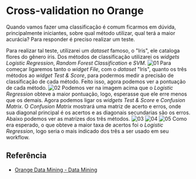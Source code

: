 ﻿# Cross-validation no Orange

Quando vamos fazer uma classificação é comum ficarmos em dúvida,  principalmente iniciantes, sobre qual método utilizar, qual terá a maior acurácia? Para responder é preciso realizar um teste.

Para realizar tal teste, utilizarei um *dataset* famoso, o "Iris", ele cataloga flores do gênero íris.  Dos métodos de classificação utilizarei os *widgets* *Logistic Regression*, *Random Forest Classification* e *SVM*.
![01](https://i.imgur.com/1S6LkKe.png)
Para começar ligaremos tanto o *widget File*, com o *dataset* "Iris", quanto os três métodos ao *widget Test & Score*, para podermos medir a precisão de classificação de cada método. Feito isso, agora podemos ver a pontuação de cada método.
![02](https://i.imgur.com/NwZD0FA.png)
Podemos ver na imagem acima que o *Logistic Regression* obteve a maior pontuação, logo, esperasse que ele erre menos que os demais.
Agora podemos ligar os *widgets Test & Score* e *Confusion Matrix*. O *Confusion Matrix* mostrará uma matriz de acerto e erros, onde sua diagonal principal é os acertos e as diagonais secundarias são os erros. Abaixo podemos ver as matrizes dos três métodos.
![03](https://i.imgur.com/pmIlFTZ.png)
![04](https://i.imgur.com/r7SpkTk.png)
![05](https://i.imgur.com/zqjOuVs.png)
Como era esperado, o que obteve a maior taxa de acertos foi o *Logistic Regression*, logo seria o mais indicado dos três a ser usado em seu workflow.

## Referência
- <a href="https://orangedatamining.com">Orange Data Mining - Data Mining</a>


